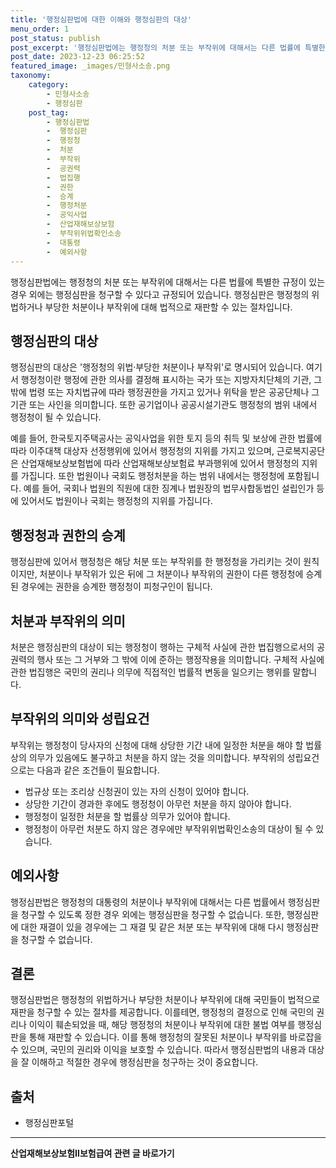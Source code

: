 ```yaml
---
title: '행정심판법에 대한 이해와 행정심판의 대상'
menu_order: 1
post_status: publish
post_excerpt: '행정심판법에는 행정청의 처분 또는 부작위에 대해서는 다른 법률에 특별한 규정이 있는 경우 외에는 행정심판을 청구할 수 있다고 규정되어 있습니다. 행정심판은 행정청의 위법하거나 부당한 처분이나 부작위에 대해 법적으로 재판할 수 있는 절차입니다.'
post_date: 2023-12-23 06:25:52
featured_image: _images/민형사소송.png
taxonomy:
    category:
        - 민형사소송
        - 행정심판
    post_tag:
        - 행정심판법
        -  행정심판
        -  행정청
        -  처분
        -  부작위
        -  공권력
        -  법집행
        -  권한
        -  승계
        -  행정처분
        -  공익사업
        -  산업재해보상보험
        -  부작위위법확인소송
        -  대통령
        -  예외사항
---
```



행정심판법에는 행정청의 처분 또는 부작위에 대해서는 다른 법률에 특별한 규정이 있는 경우 외에는 행정심판을 청구할 수 있다고 규정되어 있습니다. 행정심판은 행정청의 위법하거나 부당한 처분이나 부작위에 대해 법적으로 재판할 수 있는 절차입니다.

## 행정심판의 대상

행정심판의 대상은 '행정청의 위법·부당한 처분이나 부작위'로 명시되어 있습니다. 여기서 행정청이란 행정에 관한 의사를 결정해 표시하는 국가 또는 지방자치단체의 기관, 그 밖에 법령 또는 자치법규에 따라 행정권한을 가지고 있거나 위탁을 받은 공공단체나 그 기관 또는 사인을 의미합니다. 또한 공기업이나 공공시설기관도 행정청의 범위 내에서 행정청이 될 수 있습니다.

예를 들어, 한국토지주택공사는 공익사업을 위한 토지 등의 취득 및 보상에 관한 법률에 따라 이주대책 대상자 선정행위에 있어서 행정청의 지위를 가지고 있으며, 근로복지공단은 산업재해보상보험법에 따라 산업재해보상보험료 부과행위에 있어서 행정청의 지위를 가집니다. 또한 법원이나 국회도 행정처분을 하는 범위 내에서는 행정청에 포함됩니다. 예를 들어, 국회나 법원의 직원에 대한 징계나 법원장의 법무사합동법인 설립인가 등에 있어서도 법원이나 국회는 행정청의 지위를 가집니다.

## 행정청과 권한의 승계

행정심판에 있어서 행정청은 해당 처분 또는 부작위를 한 행정청을 가리키는 것이 원칙이지만, 처분이나 부작위가 있은 뒤에 그 처분이나 부작위의 권한이 다른 행정청에 승계된 경우에는 권한을 승계한 행정청이 피청구인이 됩니다.

## 처분과 부작위의 의미

처분은 행정심판의 대상이 되는 행정청이 행하는 구체적 사실에 관한 법집행으로서의 공권력의 행사 또는 그 거부와 그 밖에 이에 준하는 행정작용을 의미합니다. 구체적 사실에 관한 법집행은 국민의 권리나 의무에 직접적인 법률적 변동을 일으키는 행위를 말합니다.

## 부작위의 의미와 성립요건

부작위는 행정청이 당사자의 신청에 대해 상당한 기간 내에 일정한 처분을 해야 할 법률상의 의무가 있음에도 불구하고 처분을 하지 않는 것을 의미합니다. 부작위의 성립요건으로는 다음과 같은 조건들이 필요합니다.

- 법규상 또는 조리상 신청권이 있는 자의 신청이 있어야 합니다.
- 상당한 기간이 경과한 후에도 행정청이 아무런 처분을 하지 않아야 합니다.
- 행정청이 일정한 처분을 할 법률상 의무가 있어야 합니다.
- 행정청이 아무런 처분도 하지 않은 경우에만 부작위위법확인소송의 대상이 될 수 있습니다.

## 예외사항

행정심판법은 행정청의 대통령의 처분이나 부작위에 대해서는 다른 법률에서 행정심판을 청구할 수 있도록 정한 경우 외에는 행정심판을 청구할 수 없습니다. 또한, 행정심판에 대한 재결이 있을 경우에는 그 재결 및 같은 처분 또는 부작위에 대해 다시 행정심판을 청구할 수 없습니다.

## 결론

행정심판법은 행정청의 위법하거나 부당한 처분이나 부작위에 대해 국민들이 법적으로 재판을 청구할 수 있는 절차를 제공합니다. 이를테면, 행정청의 결정으로 인해 국민의 권리나 이익이 훼손되었을 때, 해당 행정청의 처분이나 부작위에 대한 불법 여부를 행정심판을 통해 재판할 수 있습니다. 이를 통해 행정청의 잘못된 처분이나 부작위를 바로잡을 수 있으며, 국민의 권리와 이익을 보호할 수 있습니다. 따라서 행정심판법의 내용과 대상을 잘 이해하고 적절한 경우에 행정심판을 청구하는 것이 중요합니다.

## 출처
- 행정심판포털
<!-- wp:separator -->
<hr class="wp-block-separator has-alpha-channel-opacity"/>
<!-- /wp:separator -->

<!-- wp:group {"backgroundColor":"base","layout":{"type":"constrained"}} -->
<div class="wp-block-group has-base-background-color has-background"><!-- wp:paragraph {"align":"center","fontSize":"medium"} -->
<p class="has-text-align-center has-large-font-size"><strong>산업재해보상보험Ⅱ보험급여 관련 글 바로가기</strong></p>
<!-- /wp:paragraph -->


<!-- wp:latest-posts
{"categories":[{"id":10872,"count":19,"description":"","link":"https://uknowlaw.com/category/%ec%82%b0%ec%97%85%ec%9e%ac%ed%95%b4%eb%b3%b4%ec%83%81%eb%b3%b4%ed%97%98%e2%85%b1%eb%b3%b4%ed%97%98%ea%b8%89%ec%97%ac/","name":"산업재해보상보험Ⅱ보험급여","slug":"산업재해보상보험Ⅱ보험급여","taxonomy":"category","parent":0,"meta":[],"_links":{"self":[{"href":"https://uknowlaw.com/wp-json/wp/v2/categories/10872"}],"collection":[{"href":"https://uknowlaw.com/wp-json/wp/v2/categories"}],"about":[{"href":"https://uknowlaw.com/wp-json/wp/v2/taxonomies/category"}],"wp:post_type":[{"href":"https://uknowlaw.com/wp-json/wp/v2/posts?categories=10872"}],"curies":[{"name":"wp","href":"https://api.w.org/{rel}","templated":true}]}}],"postsToShow":100,"excerptLength":28,"postLayout":"grid","columns":2,"featuredImageAlign":"left","featuredImageSizeSlug":"large","fontSize":"small"} /--></div>
<!-- /wp:group -->